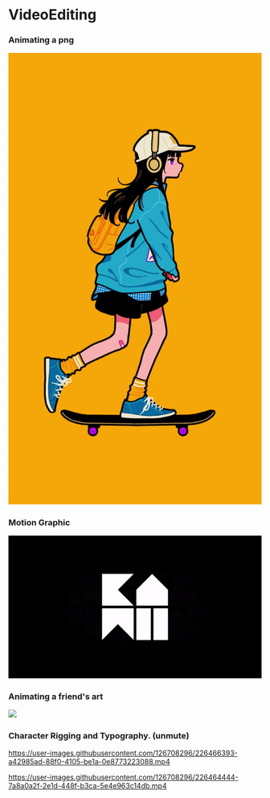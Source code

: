 # VideoEditing
### Animating a png
![](https://github.com/kxmii/VideoEditing/blob/main/skate.gif)

### Motion Graphic
![](https://github.com/kxmii/VideoEditing/blob/main/crown.gif)

### Animating a friend's art
![](https://github.com/kxmii/VideoEditing/blob/main/bny.gif)

### Character Rigging and Typography. (unmute)
https://user-images.githubusercontent.com/126708296/226466393-a42985ad-88f0-4105-be1a-0e8773223088.mp4

https://user-images.githubusercontent.com/126708296/226464444-7a8a0a2f-2e1d-448f-b3ca-5e4e963c14db.mp4
